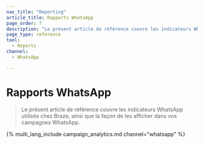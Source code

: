 ```yaml
---
nav_title: "Reporting"
article_title: Rapports WhatsApp
page_order: 7
description: "Le présent article de référence couvre les indicateurs WhatsApp utilisés chez Braze, ainsi que la façon de les afficher dans vos campagnes WhatsApp."
page_type: reference
tool:
  - Reports
channel:
  - WhatsApp

---
```


# Rapports WhatsApp

> Le présent article de référence couvre les indicateurs WhatsApp utilisés chez Braze, ainsi que la façon de les afficher dans vos campagnes WhatsApp.

{% multi_lang_include campaign_analytics.md channel="whatsapp" %}


